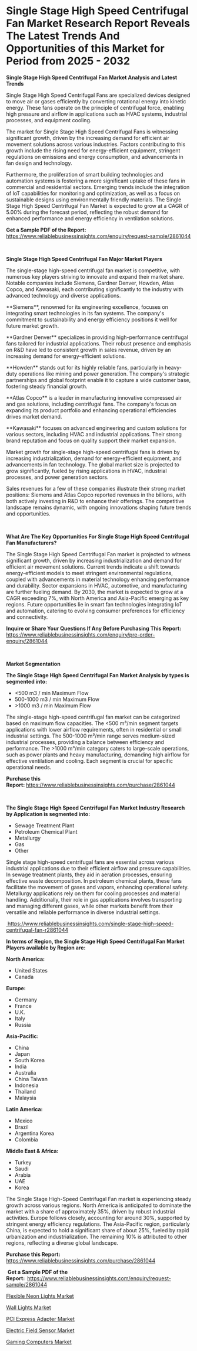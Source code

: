 <p><h1>Single Stage High Speed Centrifugal Fan Market Research Report Reveals The Latest Trends And Opportunities of this Market for Period from 2025 - 2032</h1></p><p><strong>Single Stage High Speed Centrifugal Fan Market Analysis and Latest Trends</strong></p>
<p><p>Single Stage High Speed Centrifugal Fans are specialized devices designed to move air or gases efficiently by converting rotational energy into kinetic energy. These fans operate on the principle of centrifugal force, enabling high pressure and airflow in applications such as HVAC systems, industrial processes, and equipment cooling. </p><p>The market for Single Stage High Speed Centrifugal Fans is witnessing significant growth, driven by the increasing demand for efficient air movement solutions across various industries. Factors contributing to this growth include the rising need for energy-efficient equipment, stringent regulations on emissions and energy consumption, and advancements in fan design and technology. </p><p>Furthermore, the proliferation of smart building technologies and automation systems is fostering a more significant uptake of these fans in commercial and residential sectors. Emerging trends include the integration of IoT capabilities for monitoring and optimization, as well as a focus on sustainable designs using environmentally friendly materials. The Single Stage High Speed Centrifugal Fan Market is expected to grow at a CAGR of 5.00% during the forecast period, reflecting the robust demand for enhanced performance and energy efficiency in ventilation solutions.</p></p>
<p><strong>Get a Sample PDF of the Report:&nbsp;</strong> <a href="https://www.reliablebusinessinsights.com/enquiry/request-sample/2861044?utm_campaign=2794&utm_medium=2&utm_source=Github&utm_content=ia&utm_term=12032025&utm_id=single-stage-high-speed-centrifugal-fan">https://www.reliablebusinessinsights.com/enquiry/request-sample/2861044</a></p>
<p>&nbsp;</p>
<p><strong>Single Stage High Speed Centrifugal Fan Major Market Players</strong></p>
<p><p>The single-stage high-speed centrifugal fan market is competitive, with numerous key players striving to innovate and expand their market share. Notable companies include Siemens, Gardner Denver, Howden, Atlas Copco, and Kawasaki, each contributing significantly to the industry with advanced technology and diverse applications.</p><p>**Siemens**, renowned for its engineering excellence, focuses on integrating smart technologies in its fan systems. The company's commitment to sustainability and energy efficiency positions it well for future market growth.</p><p>**Gardner Denver** specializes in providing high-performance centrifugal fans tailored for industrial applications. Their robust presence and emphasis on R&D have led to consistent growth in sales revenue, driven by an increasing demand for energy-efficient solutions.</p><p>**Howden** stands out for its highly reliable fans, particularly in heavy-duty operations like mining and power generation. The company's strategic partnerships and global footprint enable it to capture a wide customer base, fostering steady financial growth.</p><p>**Atlas Copco** is a leader in manufacturing innovative compressed air and gas solutions, including centrifugal fans. The company's focus on expanding its product portfolio and enhancing operational efficiencies drives market demand.</p><p>**Kawasaki** focuses on advanced engineering and custom solutions for various sectors, including HVAC and industrial applications. Their strong brand reputation and focus on quality support their market expansion.</p><p>Market growth for single-stage high-speed centrifugal fans is driven by increasing industrialization, demand for energy-efficient equipment, and advancements in fan technology. The global market size is projected to grow significantly, fueled by rising applications in HVAC, industrial processes, and power generation sectors.</p><p>Sales revenues for a few of these companies illustrate their strong market positions: Siemens and Atlas Copco reported revenues in the billions, with both actively investing in R&D to enhance their offerings. The competitive landscape remains dynamic, with ongoing innovations shaping future trends and opportunities.</p></p>
<p>&nbsp;</p>
<p><strong>What Are The Key Opportunities For Single Stage High Speed Centrifugal Fan Manufacturers?</strong></p>
<p><p>The Single Stage High Speed Centrifugal Fan market is projected to witness significant growth, driven by increasing industrialization and demand for efficient air movement solutions. Current trends indicate a shift towards energy-efficient models to meet stringent environmental regulations, coupled with advancements in material technology enhancing performance and durability. Sector expansions in HVAC, automotive, and manufacturing are further fueling demand. By 2030, the market is expected to grow at a CAGR exceeding 7%, with North America and Asia-Pacific emerging as key regions. Future opportunities lie in smart fan technologies integrating IoT and automation, catering to evolving consumer preferences for efficiency and connectivity.</p></p>
<p><strong>Inquire or Share Your Questions If Any Before Purchasing This Report:</strong> <a href="https://www.reliablebusinessinsights.com/enquiry/pre-order-enquiry/2861044?utm_campaign=2794&utm_medium=2&utm_source=Github&utm_content=ia&utm_term=12032025&utm_id=single-stage-high-speed-centrifugal-fan">https://www.reliablebusinessinsights.com/enquiry/pre-order-enquiry/2861044</a></p>
<p>&nbsp;</p>
<p><strong>Market Segmentation</strong></p>
<p><strong>The Single Stage High Speed Centrifugal Fan Market Analysis by types is segmented into:</strong></p>
<p><ul><li><500 m3 / min Maximum Flow</li><li>500-1000 m3 / min Maximum Flow</li><li>>1000 m3 / min Maximum Flow</li></ul></p>
<p><p>The single-stage high-speed centrifugal fan market can be categorized based on maximum flow capacities. The <500 m³/min segment targets applications with lower airflow requirements, often in residential or small industrial settings. The 500-1000 m³/min range serves medium-sized industrial processes, providing a balance between efficiency and performance. The >1000 m³/min category caters to large-scale operations, such as power plants and heavy manufacturing, demanding high airflow for effective ventilation and cooling. Each segment is crucial for specific operational needs.</p></p>
<p><strong>Purchase this Report:&nbsp;</strong><a href="https://www.reliablebusinessinsights.com/purchase/2861044?utm_campaign=2794&utm_medium=2&utm_source=Github&utm_content=ia&utm_term=12032025&utm_id=single-stage-high-speed-centrifugal-fan">https://www.reliablebusinessinsights.com/purchase/2861044</a></p>
<p>&nbsp;</p>
<p><strong>The Single Stage High Speed Centrifugal Fan Market Industry Research by Application is segmented into:</strong></p>
<p><ul><li>Sewage Treatment Plant</li><li>Petroleum Chemical Plant</li><li>Metallurgy</li><li>Gas</li><li>Other</li></ul></p>
<p><p>Single stage high-speed centrifugal fans are essential across various industrial applications due to their efficient airflow and pressure capabilities. In sewage treatment plants, they aid in aeration processes, ensuring effective waste decomposition. In petroleum chemical plants, these fans facilitate the movement of gases and vapors, enhancing operational safety. Metallurgy applications rely on them for cooling processes and material handling. Additionally, their role in gas applications involves transporting and managing different gases, while other markets benefit from their versatile and reliable performance in diverse industrial settings.</p></p>
<p><a href="https://www.reliablebusinessinsights.com/single-stage-high-speed-centrifugal-fan-r2861044?utm_campaign=2794&utm_medium=2&utm_source=Github&utm_content=ia&utm_term=12032025&utm_id=single-stage-high-speed-centrifugal-fan">&nbsp;https://www.reliablebusinessinsights.com/single-stage-high-speed-centrifugal-fan-r2861044</a></p>
<p><strong>In terms of Region, the Single Stage High Speed Centrifugal Fan Market Players available by Region are:</strong></p>
<p>
    <p> <strong> North America: </strong>
        <ul>
            <li>United States</li>
            <li>Canada</li>
        </ul>
        </p> 
    <p> <strong> Europe: </strong>
        <ul>
            <li>Germany</li>
            <li>France</li>
            <li>U.K.</li>
            <li>Italy</li>
            <li>Russia</li>
        </ul>
        </p> 
    <p> <strong> Asia-Pacific: </strong>
        <ul>
            <li>China</li>
            <li>Japan</li>
            <li>South Korea</li>
            <li>India</li>
            <li>Australia</li>
            <li>China Taiwan</li>
            <li>Indonesia</li>
            <li>Thailand</li>
            <li>Malaysia</li>
        </ul>
        </p> 
    <p> <strong> Latin America: </strong>
        <ul>
            <li>Mexico</li>
            <li>Brazil</li>
            <li>Argentina Korea</li>
            <li>Colombia</li>
        </ul>
        </p> 
    <p> <strong> Middle East & Africa: </strong>
        <ul>
            <li>Turkey</li>
            <li>Saudi</li>
            <li>Arabia</li>
            <li>UAE</li>
            <li>Korea</li>
        </ul>
    </p>
    </p>
<p><p>The Single Stage High-Speed Centrifugal Fan market is experiencing steady growth across various regions. North America is anticipated to dominate the market with a share of approximately 35%, driven by robust industrial activities. Europe follows closely, accounting for around 30%, supported by stringent energy efficiency regulations. The Asia-Pacific region, particularly China, is expected to hold a significant share of about 25%, fueled by rapid urbanization and industrialization. The remaining 10% is attributed to other regions, reflecting a diverse global landscape.</p></p>
<p><strong>Purchase this Report: </strong><a href="https://www.reliablebusinessinsights.com/purchase/2861044?utm_campaign=2794&utm_medium=2&utm_source=Github&utm_content=ia&utm_term=12032025&utm_id=single-stage-high-speed-centrifugal-fan">https://www.reliablebusinessinsights.com/purchase/2861044</a></p>
<p>&nbsp;<strong>Get a Sample PDF of the Report:&nbsp;&nbsp;</strong><a href="https://www.reliablebusinessinsights.com/enquiry/request-sample/2861044?utm_campaign=2794&utm_medium=2&utm_source=Github&utm_content=ia&utm_term=12032025&utm_id=single-stage-high-speed-centrifugal-fan">https://www.reliablebusinessinsights.com/enquiry/request-sample/2861044</a></p>
<p><strong></strong></p>
<p><p><a href="https://www.linkedin.com/pulse/flexible-neon-lights-market-size-share-research-report-leg6c?utm_campaign=2794&utm_medium=2&utm_source=Github&utm_content=ia&utm_term=12032025&utm_id=single-stage-high-speed-centrifugal-fan">Flexible Neon Lights Market</a></p><p><a href="https://www.linkedin.com/pulse/projected-cagr-115-wall-lights-market-report-helps-stakeholders-pgcmf?utm_campaign=2794&utm_medium=2&utm_source=Github&utm_content=ia&utm_term=12032025&utm_id=single-stage-high-speed-centrifugal-fan">Wall Lights Market</a></p><p><a href="https://www.linkedin.com/pulse/future-growth-pci-express-adapter-market-projected-75-fww7c?utm_campaign=2794&utm_medium=2&utm_source=Github&utm_content=ia&utm_term=12032025&utm_id=single-stage-high-speed-centrifugal-fan">PCI Express Adapter Market</a></p><p><a href="https://www.linkedin.com/pulse/electric-field-sensor-market-consolidation-impact-structure-uwg9c?utm_campaign=2794&utm_medium=2&utm_source=Github&utm_content=ia&utm_term=12032025&utm_id=single-stage-high-speed-centrifugal-fan">Electric Field Sensor Market</a></p><p><a href="https://www.linkedin.com/pulse/gaming-computers-market-analysis-report-2025-2032-cagr-64-essential-qjsef?utm_campaign=2794&utm_medium=2&utm_source=Github&utm_content=ia&utm_term=12032025&utm_id=single-stage-high-speed-centrifugal-fan">Gaming Computers Market</a></p></p>